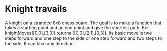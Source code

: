 # Knight travails

A knight on a stranded 8x8 chess board.
The goal is to make a function that takes a starting point and an end point and give the shortest path.
Ex: knightMoves([0,0],[3,3]) returns [[0,0],[2,1],[3,3]].
Its basic move is two steps forward and one step to the side or one step forward and two steps to the side. It can face any direction.